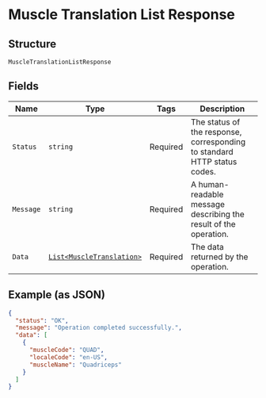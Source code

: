 
# Muscle Translation List Response

## Structure

`MuscleTranslationListResponse`

## Fields

| Name | Type | Tags | Description |
|  --- | --- | --- | --- |
| `Status` | `string` | Required | The status of the response, corresponding to standard HTTP status codes. |
| `Message` | `string` | Required | A human-readable message describing the result of the operation. |
| `Data` | [`List<MuscleTranslation>`](../../doc/models/muscle-translation.md) | Required | The data returned by the operation. |

## Example (as JSON)

```json
{
  "status": "OK",
  "message": "Operation completed successfully.",
  "data": [
    {
      "muscleCode": "QUAD",
      "localeCode": "en-US",
      "muscleName": "Quadriceps"
    }
  ]
}
```

